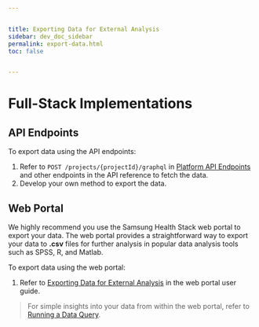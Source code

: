 ```yaml
---


title: Exporting Data for External Analysis
sidebar: dev_doc_sidebar
permalink: export-data.html
toc: false


---
```




# Full-Stack Implementations

## API Endpoints

To export data using the API endpoints:

1. Refer to `POST /projects/{projectId}/graphql` in [Platform API Endpoints](../all-endpoints/platform-api-endpoints.md) and other endpoints in the API reference to fetch the data.
2. Develop your own method to export the data.

## Web Portal

We highly recommend you use the Samsung Health Stack web portal to export your data. The web portal provides a straightforward way to export your data to **.csv** files for further analysis in popular data analysis tools such as SPSS, R, and Matlab. 

To export data using the web portal:

1. Refer to [Exporting Data for External Analysis](../../../../portal-guide/results-analysis/exporting-data.md) in the web portal user guide.

> For simple insights into your data from within the web portal, refer to [Running a Data Query](../../../../portal-guide/results-analysis/running-a-query.md).
